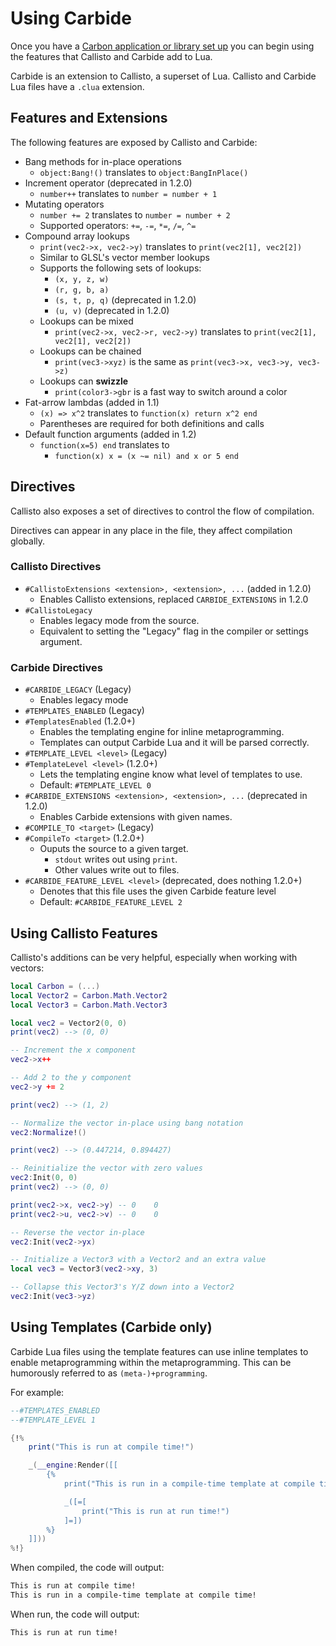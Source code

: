 # Using Carbide
Once you have a [Carbon application or library set up](Getting_Started) you can begin using the features that Callisto and Carbide add to Lua.

Carbide is an extension to Callisto, a superset of Lua. Callisto and Carbide Lua files have a `.clua` extension.

## Features and Extensions
The following features are exposed by Callisto and Carbide:
- Bang methods for in-place operations
	- `object:Bang!()` translates to `object:BangInPlace()`
- Increment operator (deprecated in 1.2.0)
	- `number++` translates to `number = number + 1`
- Mutating operators
	- `number += 2` translates to `number = number + 2`
	- Supported operators: `+=`, `-=`, `*=`, `/=`, `^=`
- Compound array lookups
	- `print(vec2->x, vec2->y)` translates to `print(vec2[1], vec2[2])`
	- Similar to GLSL's vector member lookups
	- Supports the following sets of lookups:
		- `(x, y, z, w)`
		- `(r, g, b, a)`
		- `(s, t, p, q)` (deprecated in 1.2.0)
		- `(u, v)` (deprecated in 1.2.0)
	- Lookups can be mixed
		- `print(vec2->x, vec2->r, vec2->y)` translates to `print(vec2[1], vec2[1], vec2[2])`
	- Lookups can be chained
		- `print(vec3->xyz)` is the same as `print(vec3->x, vec3->y, vec3->z)`
	- Lookups can **swizzle** 
		- `print(color3->gbr` is a fast way to switch around a color
- Fat-arrow lambdas (added in 1.1)
	- `(x) => x^2` translates to `function(x) return x^2 end`
	- Parentheses are required for both definitions and calls
- Default function arguments (added in 1.2)
	- `function(x=5) end` translates to
		- `function(x) x = (x ~= nil) and x or 5 end`

## Directives
Callisto also exposes a set of directives to control the flow of compilation.

Directives can appear in any place in the file, they affect compilation globally.

### Callisto Directives
- `#CallistoExtensions <extension>, <extension>, ...` (added in 1.2.0)
	- Enables Callisto extensions, replaced `CARBIDE_EXTENSIONS` in 1.2.0
- `#CallistoLegacy`
	- Enables legacy mode from the source.
	- Equivalent to setting the "Legacy" flag in the compiler or settings argument.

### Carbide Directives
- `#CARBIDE_LEGACY` (Legacy)
	- Enables legacy mode
- `#TEMPLATES_ENABLED` (Legacy)
- `#TemplatesEnabled` (1.2.0+)
	- Enables the templating engine for inline metaprogramming.
	- Templates can output Carbide Lua and it will be parsed correctly.
- `#TEMPLATE_LEVEL <level>` (Legacy)
- `#TemplateLevel <level>` (1.2.0+)
	- Lets the templating engine know what level of templates to use.
	- Default: `#TEMPLATE_LEVEL 0`
- `#CARBIDE_EXTENSIONS <extension>, <extension>, ...` (deprecated in 1.2.0)
	- Enables Carbide extensions with given names.
- `#COMPILE_TO <target>` (Legacy)
- `#CompileTo <target>` (1.2.0+)
	- Ouputs the source to a given target.
		- `stdout` writes out using `print`.
		- Other values write out to files.
- `#CARBIDE_FEATURE_LEVEL <level>` (deprecated, does nothing 1.2.0+)
	- Denotes that this file uses the given Carbide feature level
	- Default: `#CARBIDE_FEATURE_LEVEL 2`

## Using Callisto Features
Callisto's additions can be very helpful, especially when working with vectors:

```lua
local Carbon = (...)
local Vector2 = Carbon.Math.Vector2
local Vector3 = Carbon.Math.Vector3

local vec2 = Vector2(0, 0)
print(vec2) --> (0, 0)

-- Increment the x component
vec2->x++

-- Add 2 to the y component
vec2->y += 2

print(vec2) --> (1, 2)

-- Normalize the vector in-place using bang notation
vec2:Normalize!()

print(vec2) --> (0.447214, 0.894427)

-- Reinitialize the vector with zero values
vec2:Init(0, 0)
print(vec2) --> (0, 0)

print(vec2->x, vec2->y) -- 0	0
print(vec2->u, vec2->v) -- 0	0

-- Reverse the vector in-place
vec2:Init(vec2->yx)

-- Initialize a Vector3 with a Vector2 and an extra value
local vec3 = Vector3(vec2->xy, 3)

-- Collapse this Vector3's Y/Z down into a Vector2
vec2:Init(vec3->yz)
```

## Using Templates (Carbide only)
Carbide Lua files using the template features can use inline templates to enable metaprogramming within the metaprogramming. This can be humorously referred to as `(meta-)+programming`.

For example:

```lua
--#TEMPLATES_ENABLED
--#TEMPLATE_LEVEL 1

{!%
	print("This is run at compile time!")

	_(__engine:Render([[
		{%
			print("This is run in a compile-time template at compile time!")

			_([=[
				print("This is run at run time!")
			]=])
		%}
	]]))
%!}
```

When compiled, the code will output:
```html
This is run at compile time!
This is run in a compile-time template at compile time!
```

When run, the code will output:
```html
This is run at run time!
```